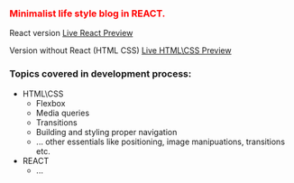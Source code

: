 ### <span style="color:red">Minimalist life style blog in REACT.</span> 
React version
[Live React Preview](https://badalloff.github.io/minimalist_life_blog_react/)

Version without React (HTML CSS)
[Live HTML\CSS Preview](https://badalloff.github.io/minimalist-life-blog/)

### Topics covered in development process:
* HTML\CSS
    * Flexbox
    * Media queries
    * Transitions
    * Building and styling proper navigation
    * ... other essentials like positioning, image manipuations, transitions etc.
* REACT
    * ...